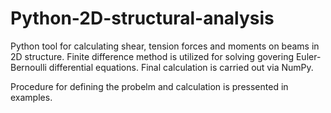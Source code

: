 # Python-2D-structural-analysis
Python tool for calculating shear, tension forces and moments on beams in 2D structure. Finite difference method is utilized for solving govering Euler-Bernoulli differential equations. Final calculation is carried out via NumPy.

Procedure for defining the probelm and calculation is pressented in examples.
